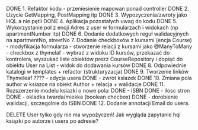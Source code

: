 DONE 1. Refaktor kodu - przeniesienie mapowan ponad controller
DONE 2. Uzycie GetMapping, PostMapping itp
DONE 3. Wypozyczenia/zwroty jako HQL a nie pętli
DONE 4. Aplikacja pozostałych uwag do kodu
DONE 5. Wykorzystanie pol z encji Adres z user w formularzach i widokach (np apartmentNumber itp)
DONE 6. Dodanie dodatkowych reguł walidacyjnych na apartmentNo, streetNo
7. Dodanie checkboxów z kursami (encja Course) 
    - modyfikacja formularza 
    - stworzenie relacji z kursami jako @ManyToMany 
    - checkbox z thymelaf
    - wybrać z widoku ID kursów, przekazać do kontrolera, wyszukać liste obiektów prezz CourseRepository i dopiąć do obiektu User na List<Course>
    - widok do dodawania kursów
DONE 8. Odpowiednie katalogi w templates + refactor (strukturyzacja)
DONE 9. Tworzenie linków Thymeleaf
????    - edycja usera
DONE    - zwrot ksiazek
DONE 10. Zmiana pola author w ksiazce na obiekt Author + relacja + walidacje
DONE 11. Rozszerzenie modelu ksiazki o nowe pola:
DONE    - ISBN
DONE    - ilosc stron
DONE    - okladka twarda/miekka (boolean checbox)
DONE    - dorobienie walidacji, szczegolnie do ISBN
DONE 12. Dodanie annotacji Email do usera.

DELETE User tylko gdy nie ma wypożyczeń!
Jak wygląda zapytanie hql ksiązki po autorze i usera po adresie?